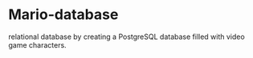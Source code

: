 # Mario-database

relational database by creating a PostgreSQL database filled with video game characters.
